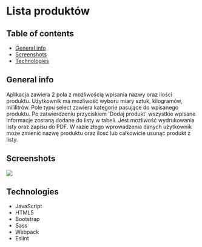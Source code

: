 # Lista produktów

## Table of contents
* [General info](#general-info)
* [Screenshots](#screenshots)
* [Technologies](#technologies)

## General info
Aplikacja zawiera 2 pola z możliwością wpisania nazwy oraz ilości produktu. Użytkownik ma możliwość wyboru miary sztuk, kilogramów, mililitrów. Pole typu select zawiera kategorie pasujące do wpisanego produktu. Po zatwierdzeniu przyciskiem 'Dodaj produkt' wszystkie wpisane informacje zostaną dodane do listy w tabeli. Jest możliwość wydrukowania listy oraz zapisu do PDF. W razie złego wprowadzenia danych użytkownik może zmienić nazwę produktu oraz ilosć lub całkowicie usunąć produkt z listy.

## Screenshots
![](img/screenshot.png)

## Technologies
* JavaScript
* HTML5
* Bootstrap
* Sass
* Webpack
* Eslint
